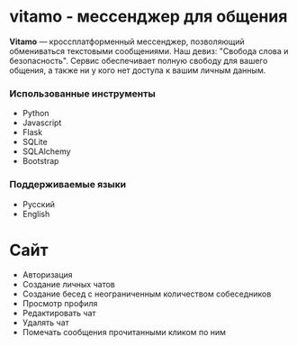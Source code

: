 # vitamo - мессенджер для общения
**Vitamo** — кроссплатформенный мессенджер, позволяющий обмениваться текстовыми сообщениями. Наш девиз: "Свобода слова и безопасность".
Сервис обеспечивает полную свободу для вашего общения, а также ни у кого нет доступа к вашим личным данным.
### Использованные инструменты
* Python
* Javascript
* Flask
* SQLite
* SQLAlchemy
* Bootstrap
### Поддерживаемые языки
* Русский
* English
# Сайт
* Авторизация
* Создание личных чатов
* Создание бесед с неограниченным количеством собеседников
* Просмотр профиля
* Редактировать чат
* Удалять чат
* Помечать сообщения прочитанными кликом по ним
